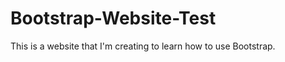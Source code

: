 Bootstrap-Website-Test
======================

This is a website that I'm creating to learn how to use Bootstrap.
